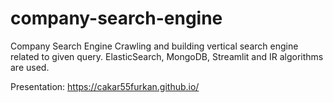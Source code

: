 # company-search-engine
Company Search Engine
Crawling and building vertical search engine related to given query.
ElasticSearch, MongoDB, Streamlit and IR algorithms are used.

Presentation: https://cakar55furkan.github.io/
